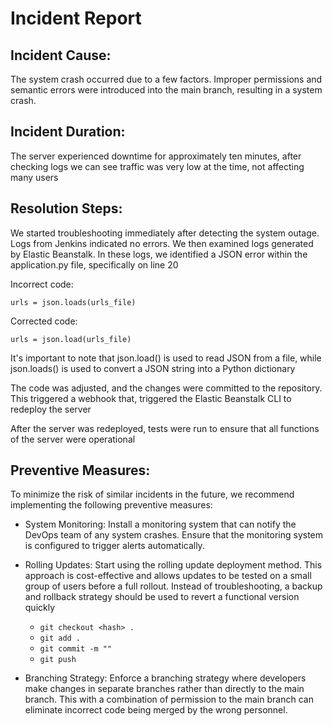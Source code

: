 # Incident Report

## Incident Cause:
The system crash occurred due to a few factors. Improper permissions and semantic errors were introduced into the main branch, resulting in a system crash.

## Incident Duration:
The server experienced downtime for approximately ten minutes, after checking logs we can see traffic was very low at the time, not affecting many users

## Resolution Steps:

We started troubleshooting immediately after detecting the system outage. Logs from Jenkins indicated no errors. We then examined logs generated by Elastic Beanstalk. In these logs, we identified a JSON error within the application.py file, specifically on line 20

Incorrect code:

`urls = json.loads(urls_file)`

Corrected code:

`urls = json.load(urls_file)`

It's important to note that json.load() is used to read JSON from a file, while json.loads() is used to convert a JSON string into a Python dictionary

The code was adjusted, and the changes were committed to the repository. This triggered a webhook that, triggered the Elastic Beanstalk CLI to redeploy the server

After the server was redeployed, tests were run to ensure that all functions of the server were operational

## Preventive Measures:

To minimize the risk of similar incidents in the future, we recommend implementing the following preventive measures:

- System Monitoring: Install a monitoring system that can notify the DevOps team of any system crashes. Ensure that the monitoring system is configured to trigger alerts automatically.

- Rolling Updates: Start using the rolling update deployment method. This approach is cost-effective and allows updates to be tested on a small group of users before a full rollout. Instead of troubleshooting, a backup and rollback strategy should be used to revert a functional version quickly
  
  - `git checkout <hash> .`
  - `git add .`
  - `git commit -m ""`
  - `git push`

- Branching Strategy: Enforce a branching strategy where developers make changes in separate branches rather than directly to the main branch. This with a combination of permission to the main branch can eliminate incorrect code being merged by the wrong personnel. 

